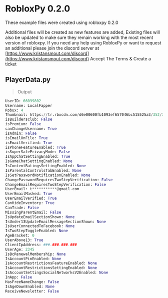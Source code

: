 
# RobloxPy 0.2.0
These example files were created using robloxpy 0.2.0 

Additional files will be created as new features are added, Existing files will also be updated to make sure they remain working with the most recent version of robloxpy.
If you need any help using RobloxPy or want to request an additional please join the discord server at [https://www.kristansmout.com/discord](https://www.kristansmout.com/discord) 
Accept The Terms & Create a ticket

## PlayerData.py
>Output
```python
UserID: 66099802
Username: LocalFapper
Robux: 4
Thumbnail: https://tr.rbxcdn.com/d6e00600fb1093ef657046bc515525a3/352/352/Avatar/Png
isBuildersclub: False
isPremium: False
canChangeUsername: True
isAdmin: False
isEmailOnFile: True
isEmailVerified: True
isPhoneFeatureEnabled: True
isSuperSafePrivacyMode: False
IsAppChatSettingEnabled: True
IsGameChatSettingEnabled: None
IsContentRatingsSettingEnabled: None
IsParentalControlsTabEnabled: None
IsSetPasswordNotificationEnabled: None
ChangePasswordRequiresTwoStepVerification: False
ChangeEmailRequiresTwoStepVerification: False
UserEmail: t***********@gmail.com
UserEmailMasked: True
UserEmailVerified: True
CanHideInventory: True
CanTrade: False
MissingParentEmail: False
IsUpdateEmailSectionShown: None
IsUnder13UpdateEmailMessageSectionShown: None
IsUserConnectedToFacebook: None
IsTwoStepToggleEnabled: None
AgeBracket: 0
UserAbove13: True
ClientIpAddress: ###.###.###.###
UserAge: 2345
IsBcRenewalMembership: None
IsAccountPinEnabled: None
IsAccountRestrictionsFeatureEnabled: None
IsAccountRestrictionsSettingEnabled: None
IsAccountSettingsSocialNetworksV2Enabled: None
InApp: False
HasFreeNameChange: False
IsAgeDownEnabled: None
ReceiveNewsletter: False
```
